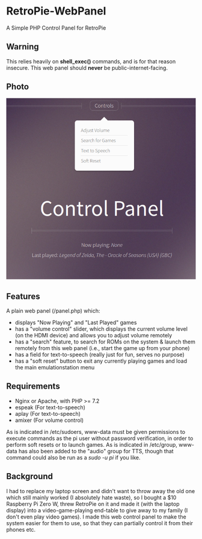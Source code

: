 # RetroPie-WebPanel
A Simple PHP Control Panel for RetroPie

## Warning
This relies heavily on **shell_exec()** commands, and is for that reason insecure. This web panel should **never** be public-internet-facing.

## Photo
![Photo](preview.png)

## Features
A plain web panel (/panel.php) which:
 - displays "Now Playing" and "Last Played" games
 - has a "volume control" slider, which displays the current volume level (on the HDMI device) and allows you to adjust volume remotely
 - has a "search" feature, to search for ROMs on the system & launch them remotely from this web panel (i.e., start the game up from your phone)
 - has a field for text-to-speech (really just for fun, serves no purpose)
 - has a "soft reset" button to exit any currently playing games and load the main emulationstation menu

## Requirements
 - Nginx or Apache, with PHP >= 7.2
 - espeak (For text-to-speech)
 - aplay (For text-to-speech)
 - amixer (For volume control)

As is indicated in /etc/sudoers, www-data must be given permissions to execute commands as the pi user without password verification, in order to perform soft resets or to launch games. As is indicated in /etc/group, www-data has also been added to the "audio" group for TTS, though that command could also be run as a *sudo -u pi* if you like.

## Background
I had to replace my laptop screen and didn't want to throw away the old one which still mainly worked (I absolutely hate waste), so I bought a $10 Raspberry Pi Zero W, threw RetroPie on it and made it (with the laptop display) into a video-game-playing end-table to give away to my family (I don't even play video games). I made this web control panel to make the system easier for them to use, so that they can partially control it from their phones etc.
